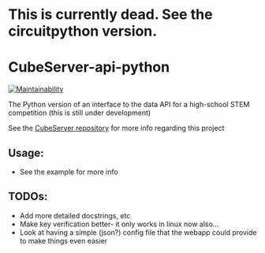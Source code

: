 # This is currently dead. See the circuitpython version.

# CubeServer-api-python
[![Maintainability](https://api.codeclimate.com/v1/badges/b73804d74c5c4b664554/maintainability)](https://codeclimate.com/github/snorklerjoe/CubeServer-api-python/maintainability)

The Python version of an interface to the data API for a high-school STEM competition
(this is still under development)

See the [CubeServer repository](https://github.com/snorklerjoe/CubeServer) for more info regarding this project

## Usage:
* See the example for more info
## TODOs:
* Add more detailed docstrings, etc
* Make key verification better- it only works in linux now also...
* Look at having a simple (json?) config file that the webapp could provide to make things even easier
